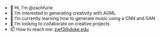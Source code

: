 - 👋 Hi, I’m @zachfurie
- 👀 I’m interested in generating creativity with AI/ML
- 🌱 I’m currently learning how to generate music using a CNN and GAN
- 💞️ I’m looking to collaborate on creative projects
- 📫 How to reach me: zwf3@duke.edu

<!---
zachfurie/zachfurie is a ✨ special ✨ repository because its `README.md` (this file) appears on your GitHub profile.
You can click the Preview link to take a look at your changes.
--->

